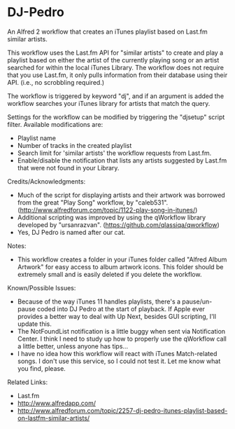 DJ-Pedro
========

An Alfred 2 workflow that creates an iTunes playlist based on Last.fm similar artists.


This workflow uses the Last.fm API for "similar artists" to create and play a playlist based on either the artist of the currently playing song or an artist searched for within the local iTunes Library. The workflow does not require that you use Last.fm, it only pulls information from their database using their API. (i.e., no scrobbling required.)

The workflow is triggered by keyword "dj", and if an argument is added the workflow searches your iTunes library for artists that match the query.


Settings for the workflow can be modified by triggering the "djsetup" script filter. Available modifications are:
- Playlist name
- Number of tracks in the created playlist
- Search limit for 'similar artists' the workflow requests from Last.fm.
- Enable/disable the notification that lists any artists suggested by Last.fm that were not found in your Library.

Credits/Acknowledgments:
- Much of the script for displaying artists and their artwork was borrowed from the great "Play Song" workflow, by "caleb531". (http://www.alfredforum.com/topic/1122-play-song-in-itunes/)
- Additional scripting was improved by using the qWorkflow library developed by "ursanrazvan". (https://github.com/qlassiqa/qworkflow)
- Yes, DJ Pedro is named after our cat.

Notes:
- This workflow creates a folder in your iTunes folder called "Alfred Album Artwork" for easy access to album artwork icons. This folder should be extremely small and is easily deleted if you delete the workflow.

Known/Possible Issues:
- Because of the way iTunes 11 handles playlists, there's a pause/un-pause coded into DJ Pedro at the start of playback. If Apple ever provides a better way to deal with Up Next, besides GUI scripting, I'll update this.
- The NotFoundList notification is a little buggy when sent via Notification Center. I think I need to study up how to properly use the qWorkflow call a little better, unless anyone has tips...
- I have no idea how this workflow will react with iTunes Match-related songs. I don't use this service, so I could not test it. Let me know what you find, please.

Related Links:
- Last.fm
- http://www.alfredapp.com/
- http://www.alfredforum.com/topic/2257-dj-pedro-itunes-playlist-based-on-lastfm-similar-artists/
